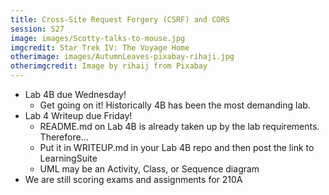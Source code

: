 ```yaml
---
title: Cross-Site Request Forgery (CSRF) and CORS
session: S27
image: images/Scotty-talks-to-mouse.jpg
imgcredit: Star Trek IV: The Voyage Home
otherimage: images/AutumnLeaves-pixabay-rihaji.jpg
otherimgcredit: Image by rihaij from Pixabay
---
```


* Lab 4B due Wednesday!
  * Get going on it! Historically 4B has been the most demanding lab.
* Lab 4 Writeup due Friday!
  * README.md on Lab 4B is already taken up by the lab requirements. Therefore...
  * Put it in WRITEUP.md in your Lab 4B repo and then post the link to LearningSuite
  * UML may be an Activity, Class, or Sequence diagram
* We are still scoring exams and assignments for 210A